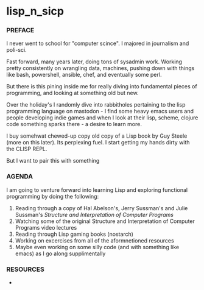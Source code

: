# lisp_n_sicp

### PREFACE

I never went to school for "computer scince". I majored in journalism and poli-sci.

Fast forward, many years later, doing tons of sysadmin work. Working pretty consistently on wrangling data, machines, pushing down with things like bash, powershell, ansible, chef, and eventually some perl.

But there is this pining inside me for really diving into fundamental pieces of programming, and looking at something old but new.

Over the holiday's I randomly dive into rabbitholes pertaining to the lisp programming language on mastodon - I find some heavy emacs users and people developing indie games and when I look at their lisp, scheme, clojure code something sparks there - a desire to learn more.

I buy somehwat chewed-up copy old copy of a Lisp book by Guy Steele (more on this later). Its perplexing fuel. I start getting my hands dirty with the CLISP REPL. 

But I want to pair this with something

### AGENDA

I am going to venture forward into learning Lisp and exploring functional programming by doing the following:

1. Reading through a copy of  Hal Abelson's, Jerry Sussman's and Julie Sussman's _Structure and Interpretation of Computer Programs_
2. Watching some of the original Structure and Interpretation of Computer Programs video lectures
3. Reading through Lisp gaming books (nostarch)
4. Working on excercises from all of the aformnetioned resources
5. Maybe even working on some silly code (and with something like emacs) as I go along supplimentally

### RESOURCES

- 
